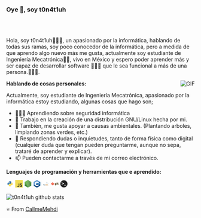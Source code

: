 ### Oye 👋, soy t0n4t1uh

<br />
<br />


Hola, soy t0n4t1uh🙍🏽‍♂️, un apasionado por la informática, hablando de todas sus ramas, soy poco conocedor de la informática, pero a medida de que aprendo algo nuevo más me gusta, actualmente soy estudiante de Ingeniería Mecatrónica👨🏽‍, vivo en México y espero poder aprender más y ser capaz de desarrollar software 👨🏽‍💼 que le sea funcional a más de una persona.👨🏽‍💼. 

  <img align="right" alt="GIF" src="https://i.pinimg.com/originals/e4/26/70/e426702edf874b181aced1e2fa5c6cde.gif" />

**Hablando de cosas personales:**

Actualmente, soy estudiante de Ingeniería Mecatrónica, apasionado por la informática estoy estudiando, algunas cosas que hago son;
- 👨🏽‍💻 Aprendiendo sobre seguridad informática
- 💼 Trabajo en la creación de una distribución GNU/Linux hecha por mi.
- 🌱 También, me gusta apoyar a causas ambientales. (Plantando arboles, limpiando zonas verdes, etc.)
- 💬  Respondiendo dudas o inquietudes, tanto de forma física como digital (cualquier duda que tengan pueden preguntarme, aunque no sepa, trataré de aprender y explicar).
- 📫  Pueden contactarme a través de mi correo electrónico.


**Lenguajes de programación y herramientas que e aprendido:**  

<code><img height="20" src="https://raw.githubusercontent.com/github/explore/80688e429a7d4ef2fca1e82350fe8e3517d3494d/topics/python/python.png"></code>
<code><img height="20" src="https://raw.githubusercontent.com/github/explore/80688e429a7d4ef2fca1e82350fe8e3517d3494d/topics/javascript/javascript.png"></code>
<code><img height="20" src="https://raw.githubusercontent.com/github/explore/80688e429a7d4ef2fca1e82350fe8e3517d3494d/topics/nodejs/nodejs.png"></code>
<code><img height="20" src="https://raw.githubusercontent.com/github/explore/80688e429a7d4ef2fca1e82350fe8e3517d3494d/topics/cpp/cpp.png"></code>
<code><img height="20" src="https://raw.githubusercontent.com/github/explore/80688e429a7d4ef2fca1e82350fe8e3517d3494d/topics/mysql/mysql.png"></code>
<code><img height="20" src="https://raw.githubusercontent.com/github/explore/80688e429a7d4ef2fca1e82350fe8e3517d3494d/topics/git/git.png"></code>
<code><img height="20" src="https://raw.githubusercontent.com/github/explore/80688e429a7d4ef2fca1e82350fe8e3517d3494d/topics/terminal/terminal.png"></code>

![t0n4t1uh github stats](https://github-readme-stats.vercel.app/api?username=t0n4t1uh&show_icons=true&hide_border=true)

⭐️ From [CallmeMehdi](https://github.com/t0n4t1uh)
